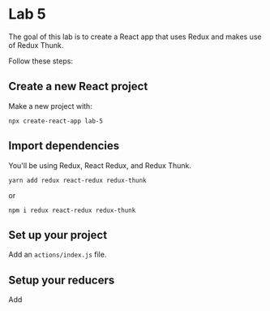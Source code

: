 # Lab 5 

The goal of this lab is to create a React app that uses Redux and makes use of Redux Thunk. 

Follow these steps: 

## Create a new React project

Make a new project with: 

```
npx create-react-app lab-5
```

## Import dependencies

You'll be using Redux, React Redux, and Redux Thunk. 

```
yarn add redux react-redux redux-thunk
```

or 

```
npm i redux react-redux redux-thunk
```

## Set up your project

Add an `actions/index.js` file.

## Setup your reducers

Add